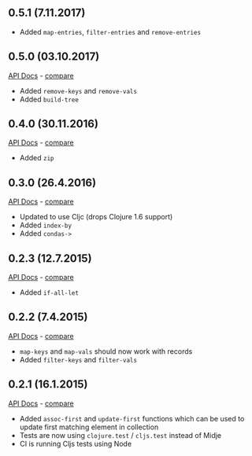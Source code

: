 ## 0.5.1 (7.11.2017)

- Added `map-entries`,  `filter-entries` and `remove-entries`

## 0.5.0 (03.10.2017)

[API Docs](http://metosin.github.io/potpuri/master/index.html) - [compare](https://github.com/metosin/potpuri/compare/0.4.0...0.5.0)

- Added `remove-keys` and `remove-vals`
- Added `build-tree`

## 0.4.0 (30.11.2016)

[API Docs](http://metosin.github.io/potpuri/0.4.0/index.html) - [compare](https://github.com/metosin/potpuri/compare/0.3.0...0.4.0)

- Added `zip`

## 0.3.0 (26.4.2016)

[API Docs](http://metosin.github.io/potpuri/0.3.0/index.html) - [compare](https://github.com/metosin/potpuri/compare/0.2.3...0.3.0)

- Updated to use Cljc (drops Clojure 1.6 support)
- Added `index-by`
- Added `condas->`

## 0.2.3 (12.7.2015)

[API Docs](http://metosin.github.io/potpuri/0.2.3/index.html) - [compare](https://github.com/metosin/potpuri/compare/0.2.2...0.2.2)

- Added `if-all-let`

## 0.2.2 (7.4.2015)

[API Docs](http://metosin.github.io/potpuri/0.2.2/index.html) - [compare](https://github.com/metosin/potpuri/compare/0.2.1...0.2.2)

- `map-keys` and `map-vals` should now work with records
- Added `filter-keys` and `filter-vals`

## 0.2.1 (16.1.2015)

[API Docs](http://metosin.github.io/potpuri/0.2.1/index.html) - [compare](https://github.com/metosin/potpuri/compare/0.2.0...0.2.1)

- Added `assoc-first` and `update-first` functions which can be used to
update first matching element in collection
- Tests are now using `clojure.test` / `cljs.test` instead of Midje
- CI is running Cljs tests using Node
